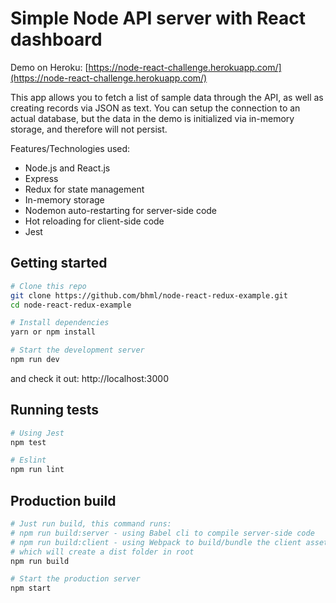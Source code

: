 Simple Node API server with React dashboard
==================================

Demo on Heroku: [https://node-react-challenge.herokuapp.com/](https://node-react-challenge.herokuapp.com/)

This app allows you to fetch a list of sample data through the API, as well as creating records via JSON as text. You can setup the connection to an actual database, but the data in the demo is initialized via in-memory storage, and therefore will not persist.

Features/Technologies used:
- Node.js and React.js
- Express
- Redux for state management
- In-memory storage
- Nodemon auto-restarting for server-side code
- Hot reloading for client-side code
- Jest

Getting started
---------------

```sh
# Clone this repo
git clone https://github.com/bhml/node-react-redux-example.git
cd node-react-redux-example

# Install dependencies
yarn or npm install

# Start the development server
npm run dev
```

and check it out: http://localhost:3000

Running tests
-------------

```sh
# Using Jest
npm test

# Eslint
npm run lint
```

Production build
-------------

```sh
# Just run build, this command runs:
# npm run build:server - using Babel cli to compile server-side code
# npm run build:client - using Webpack to build/bundle the client assets
# which will create a dist folder in root
npm run build

# Start the production server
npm start
```
